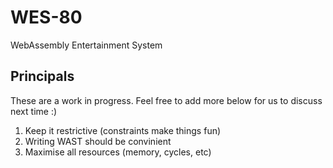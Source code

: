 # WES-80

WebAssembly Entertainment System

## Principals

These are a work in progress. Feel free to add more below for us to discuss next time :)

1. Keep it restrictive (constraints make things fun)
2. Writing WAST should be convinient
3. Maximise all resources (memory, cycles, etc)

